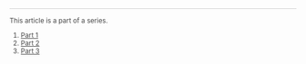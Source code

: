 
<hr style="width:100%; opacity: 0.2; margin-top: 1rem;">

<small style="opacity:0.8">
This article is a part of a series.

1. [Part 1](/en/writings/2024/2024-08-06-defeating-diabetes.html)
2. [Part 2](/en/writings/2024/2024-09-09-defeating-diabetes-2.html)
3. [Part 3](/en/writings/2024/2024-10-10-defeating-diabetes-3.html)
</small>